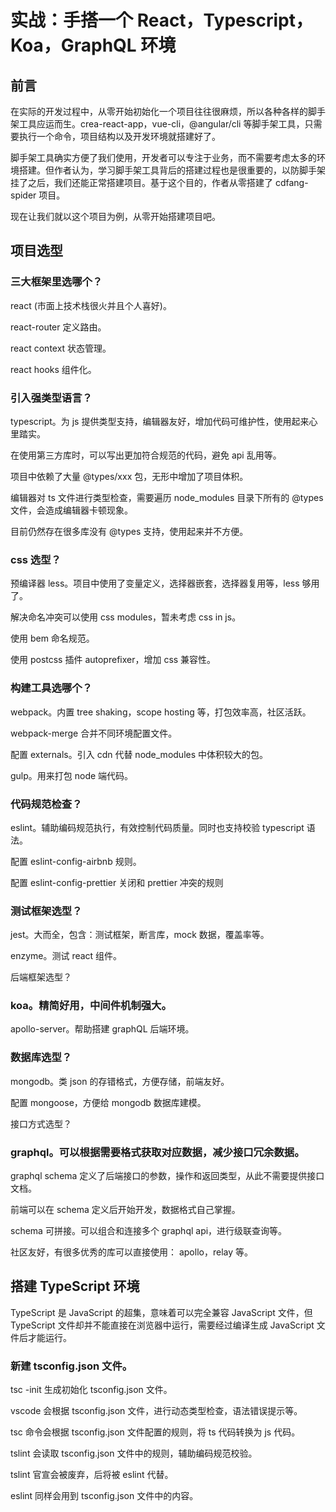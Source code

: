 # 实战：手搭一个 React，Typescript，Koa，GraphQL 环境

## 前言

在实际的开发过程中，从零开始初始化一个项目往往很麻烦，所以各种各样的脚手架工具应运而生。crea-react-app，vue-cli，@angular/cli 等脚手架工具，只需要执行一个命令，项目结构以及开发环境就搭建好了。

脚手架工具确实方便了我们使用，开发者可以专注于业务，而不需要考虑太多的环境搭建。但作者认为，学习脚手架工具背后的搭建过程也是很重要的，以防脚手架挂了之后，我们还能正常搭建项目。基于这个目的，作者从零搭建了 cdfang-spider 项目。

现在让我们就以这个项目为例，从零开始搭建项目吧。

## 项目选型

### 三大框架里选哪个？

react (市面上技术栈很火并且个人喜好)。

react-router 定义路由。

react context 状态管理。

react hooks 组件化。

### 引入强类型语言？

typescript。为 js 提供类型支持，编辑器友好，增加代码可维护性，使用起来心里踏实。

在使用第三方库时，可以写出更加符合规范的代码，避免 api 乱用等。

项目中依赖了大量 @types/xxx 包，无形中增加了项目体积。

编辑器对 ts 文件进行类型检查，需要遍历 node_modules 目录下所有的 @types 文件，会造成编辑器卡顿现象。

目前仍然存在很多库没有 @types 支持，使用起来并不方便。

### css 选型？

预编译器 less。项目中使用了变量定义，选择器嵌套，选择器复用等，less 够用了。

解决命名冲突可以使用 css modules，暂未考虑 css in js。

使用 bem 命名规范。

使用 postcss 插件 autoprefixer，增加 css 兼容性。

### 构建工具选哪个？

webpack。内置 tree shaking，scope hosting 等，打包效率高，社区活跃。

webpack-merge 合并不同环境配置文件。

配置 externals。引入 cdn 代替 node_modules 中体积较大的包。

gulp。用来打包 node 端代码。

### 代码规范检查？

eslint。辅助编码规范执行，有效控制代码质量。同时也支持校验 typescript 语法。

配置 eslint-config-airbnb 规则。

配置 eslint-config-prettier 关闭和 prettier 冲突的规则

### 测试框架选型？

jest。大而全，包含：测试框架，断言库，mock 数据，覆盖率等。

enzyme。测试 react 组件。

后端框架选型？

### koa。精简好用，中间件机制强大。

apollo-server。帮助搭建 graphQL 后端环境。

### 数据库选型？

mongodb。类 json 的存错格式，方便存储，前端友好。

配置 mongoose，方便给 mongodb 数据库建模。

接口方式选型？

### graphql。可以根据需要格式获取对应数据，减少接口冗余数据。

graphql schema 定义了后端接口的参数，操作和返回类型，从此不需要提供接口文档。

前端可以在 schema 定义后开始开发，数据格式自己掌握。

schema 可拼接。可以组合和连接多个 graphql api，进行级联查询等。

社区友好，有很多优秀的库可以直接使用： apollo，relay 等。

## 搭建 TypeScript 环境

TypeScript 是 JavaScript 的超集，意味着可以完全兼容 JavaScript 文件，但 TypeScript 文件却并不能直接在浏览器中运行，需要经过编译生成 JavaScript 文件后才能运行。

### 新建 tsconfig.json 文件。

tsc -init 生成初始化 tsconfig.json 文件。

vscode 会根据 tsconfig.json 文件，进行动态类型检查，语法错误提示等。

tsc 命令会根据 tsconfig.json 文件配置的规则，将 ts 代码转换为 js 代码。

tslint 会读取 tsconfig.json 文件中的规则，辅助编码规范校验。

tslint 官宣会被废弃，后将被 eslint 代替。

eslint 同样会用到 tsconfig.json 文件中的内容。
